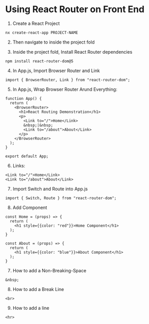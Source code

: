 # Using React Router on Front End

1. Create a React Project
```
nx create-react-app PROJECT-NAME
```

2. Then navigate to inside the project fold

3. Inside the project fold, Install React Router dependencies
```
npm install react-router-dom@5
```

4. In App.js, Import Browser Router and Link
```
import { BrowserRouter, Link } from "react-router-dom";
```

5. In App.js, Wrap Browser Router Arund Everything:
```
function App() {
  return (
    <BrowserRouter>
      <h1>React Routing Demonstration</h1>
      <p>
        <Link to="/">Home</Link>
        &nbsp;|&nbsp;
        <Link to="/about">About</Link>   
      </p>
    </BrowserRouter>
  );
}
    
export default App;
```

6. Links:
```
<Link to="/">Home</Link>
<Link to="/about">About</Link>
```

7. Import Switch and Route into App.js
```
import { Switch, Route } from "react-router-dom";
```

8. Add Component
```
const Home = (props) => {
  return (
    <h1 style={{color: "red"}}>Home Component</h1>
  );
}
    
const About = (props) => {
  return (
    <h1 style={{color: "blue"}}>About Component</h1>
  );
}
```

7. How to add a Non-Breaking-Space
```
&nbsp;
```

8. How to add a Break Line
```
<br>
```

9. How to add a line
```
<hr>
```